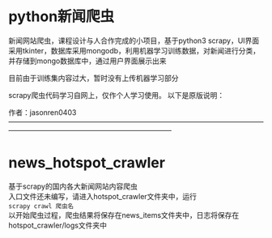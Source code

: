 # python新闻爬虫
新闻网站爬虫，课程设计与人合作完成的小项目，基于python3 scrapy，UI界面采用tkinter，数据库采用mongodb，利用机器学习训练数据，对新闻进行分类，并存储到mongo数据库中，通过用户界面展示出来

目前由于训练集内容过大，暂时没有上传机器学习部分

scrapy爬虫代码学习自网上，仅作个人学习使用。
以下是原版说明：

作者：jasonren0403
———————————————————————————————————————————————————————————
# news_hotspot_crawler
基于scrapy的国内各大新闻网站内容爬虫  
入口文件还未编写，请进入hotspot_crawler文件夹中，运行  
```scrapy crawl 爬虫名```  
以开始爬虫过程，爬虫结果将保存在news_items文件夹中，日志将保存在hotspot_crawler/logs文件夹中

